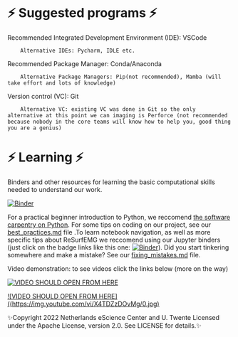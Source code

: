 #  ⚡ Suggested programs ⚡

Recommended Integrated Development Environment (IDE): VSCode  

        Alternative IDEs: Pycharm, IDLE etc.  


Recommended Package Manager: Conda/Anaconda 

        Alternative Package Managers: Pip(not recommended), Mamba (will take effort and lots of knowledge) 


Version control (VC): Git 

        Alternative VC: existing VC was done in Git so the only alternative at this point we can imaging is Perforce (not recommended because nobody in the core teams will know how to help you, good thing you are a genius) 


#  ⚡ Learning ⚡

Binders and other resources for learning the basic computational skills needed to understand our work.

[![Binder](https://mybinder.org/badge_logo.svg)](https://mybinder.org/v2/gh/ReSurfEMG/learning/main)

For a practical beginner introduction to Python, we reccomend [the software carpentry on Python](https://swcarpentry.github.io/python-novice-inflammation/). For some tips on coding on our project, see our [best_practices.md](https://github.com/ReSurfEMG/learning/blob/main/best_practices.md)  file .To learn notebook navigation, as well as more specific tips about ReSurfEMG we reccomend using our Jupyter binders (just click on the badge links like this one: [![Binder](https://mybinder.org/badge_logo.svg)](https://mybinder.org/v2/gh/ReSurfEMG/learning/main)). Did you start tinkering somewhere and make a mistake? See our [fixing_mistakes.md](https://github.com/ReSurfEMG/learning/blob/main/fixing_mistakes.md) file.

Video demonstration: to see videos click the links below (more on the way)

[![VIDEO SHOULD OPEN FROM HERE](https://img.youtube.com/vi/JK4wCsqnVdQ/0.jpg)](https://youtu.be/JK4wCsqnVdQ)


[![VIDEO SHOULD OPEN FROM HERE]((https://img.youtube.com/vi/X4TDZzDOvMg/0.jpg)](https://youtu.be/X4TDZzDOvMg)


✨Copyright 2022 Netherlands eScience Center and U. Twente
Licensed under the Apache License, version 2.0. See LICENSE for details.✨